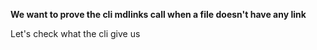 **We want to prove the cli mdlinks call when a file doesn't have any link**

Let's check what the cli give us